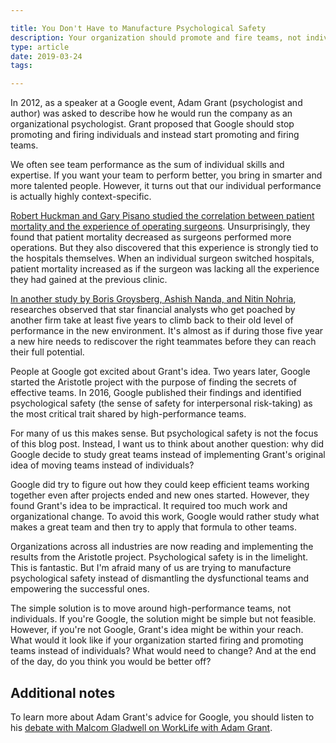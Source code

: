 ```yaml
---

title: You Don't Have to Manufacture Psychological Safety
description: Your organization should promote and fire teams, not individuals
type: article
date: 2019-03-24
tags:

---
```


In 2012, as a speaker at a Google event, Adam Grant (psychologist and author) was asked to describe how he would run the company as an organizational psychologist. Grant proposed that Google should stop promoting and firing individuals and instead start promoting and firing teams.

We often see team performance as the sum of individual skills and expertise. If you want your team to perform better, you bring in smarter and more talented people. However, it turns out that our individual performance is actually highly context-specific.

[Robert Huckman and Gary Pisano studied the correlation between patient mortality and the experience of operating surgeons](https://www.hbs.edu/faculty/Pages/item.aspx?num=19992). Unsurprisingly, they found that patient mortality decreased as surgeons performed more operations. But they also discovered that this experience is strongly tied to the hospitals themselves. When an individual surgeon switched hospitals, patient mortality increased as if the surgeon was lacking all the experience they had gained at the previous clinic.

[In another study by Boris Groysberg, Ashish Nanda, and Nitin Nohria](https://hbr.org/2004/05/the-risky-business-of-hiring-stars), researches observed that star financial analysts who get poached by another firm take at least five years to climb back to their old level of performance in the new environment. It's almost as if during those five year a new hire needs to rediscover the right teammates before they can reach their full potential.

People at Google got excited about Grant's idea. Two years later, Google started the Aristotle project with the purpose of finding the secrets of effective teams. In 2016, Google published their findings and identified psychological safety (the sense of safety for interpersonal risk-taking) as the most critical trait shared by high-performance teams.

For many of us this makes sense. But psychological safety is not the focus of this blog post. Instead, I want us to think about another question: why did Google decide to study great teams instead of implementing Grant's original idea of moving teams instead of individuals?

Google did try to figure out how they could keep efficient teams working together even after projects ended and new ones started. However, they found Grant's idea to be impractical. It required too much work and organizational change. To avoid this work, Google would rather study what makes a great team and then try to apply that formula to other teams.

Organizations across all industries are now reading and implementing the results from the Aristotle project. Psychological safety is in the limelight. This is fantastic. But I'm afraid many of us are trying to manufacture psychological safety instead of dismantling the dysfunctional teams and empowering the successful ones.

The simple solution is to move around high-performance teams, not individuals. If you're Google, the solution might be simple but not feasible. However, if you're not Google, Grant's idea might be within your reach. What would it look like if your organization started firing and promoting teams instead of individuals? What would need to change? And at the end of the day, do you think you would be better off?

## Additional notes

To learn more about Adam Grant's advice for Google, you should listen to his [debate with Malcom Gladwell on WorkLife with Adam Grant](https://www.ted.com/talks/worklife_with_adam_grant_a_debate_with_malcolm_gladwell).

